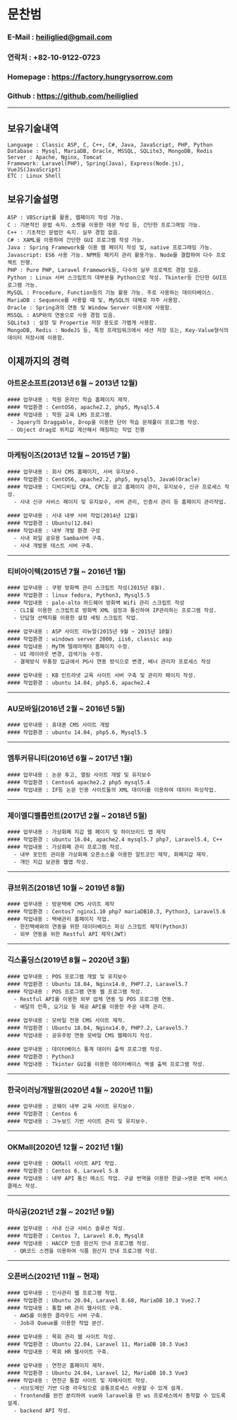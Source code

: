 # 문찬범 

### E-Mail : heiliglied@gmail.com 
### 연락처 : +82-10-9122-0723 
### Homepage : https://factory.hungrysorrow.com 
### Github : https://github.com/heiliglied 
---------------------------- 

## 보유기술내역 
```
Language : Classic ASP, C, C++, C#, Java, JavaScript, PHP, Python 
Database : Mysql, MariaDB, Oracle, MSSQL, SQLite3, MongoDB, Redis 
Server : Apache, Nginx, Tomcat 
Framework: Laravel(PHP), Spring(Java), Express(Node.js), VueJS(JavaScript) 
ETC : Linux Shell 
```

## 보유기술설명
``` 
ASP : VBScript를 활용, 웹페이지 작성 가능.
C : 기본적인 문법 숙지. 소켓을 이용한 데몬 작성 등, 간단한 프로그래밍 가능. 
C++ : 기초적인 문법만 숙지. 실무 경험 없음. 
C# : XAML을 이용하여 간단한 GUI 프로그램 작성 가능. 
Java : Spring Framework를 이용 웹 페이지 작성 및, native 프로그래밍 가능. 
Javascript: ES6 사용 가능. NPM등 패키지 관리 활용가능. Node를 결합하여 다수 프로젝트 진행. 
PHP : Pure PHP, Laravel Framework등, 다수의 실무 프로젝트 경험 있음. 
Python : Linux 서버 스크립트의 대부분을 Python으로 작성. Tkinter등 간단한 GUI프로그램 가능. 
MySQL : Procedure, Function등의 기능 활용 가능. 주로 사용하는 데이터베이스.
MariaDB : Sequence를 사용할 때 및, MySQL의 대체로 자주 사용함.
Oracle : Spring과의 연동 및 Window Server 이용시에 사용함. 
MSSQL : ASP와의 연동으로 사용 경험 있음.
SQLite3 : 설정 및 Propertie 저장 용도로 가볍게 사용함.
MongoDB, Redis : NodeJS 등, 특정 프레임워크에서 세션 저장 또는, Key-Value형식의 데이터 저장시에 이용함.
```

## 이제까지의 경력 
### 아트온소프트(2013년 6월 ~ 2013년 12월) 
```
#### 업무내용 : 학원 온라인 학습 홈페이지 제작.
#### 작업환경 : CentOS6, apache2.2, php5, Mysql5.4
#### 작업내용 : 학원 교육 LMS 프로그램.
 - Jquery의 Draggable, Drop을 이용한 단어 학습 문제풀이 프로그램 작성.
 - Object drag로 위치값 계산해서 매칭하는 작업 진행
```
------------------------------------------------------
### 마케팅이즈(2013년 12월 ~ 2015년 7월)
```
#### 업무내용 : 회사 CMS 홈페이지, 서버 유지보수.
#### 작업환경 : CentOS6, apache2.2, php5, mysql5, Java6(Oracle)
#### 작업내용 : 디비디비딥 CPA, CPC등 광고 홈페이지 관리, 유지보수, 신규 프로세스 작성.
  - 사내 신규 서비스 페이지 및 유지보수, 서버 관리, 인증서 관리 등 홈페이지 관리작업.
```
```
#### 업무내용 : 사내 내부 서버 작업(2014년 12월)
#### 작업환경 : Ubuntu(12.04)
#### 작업내용 : 내부 개발 환경 구성
  - 사내 파일 공유용 Samba서버 구축.
  - 사내 개발용 테스트 서버 구축.
```
------------------------------------------------------
### 티비아이텍(2015년 7월 ~ 2016년 1월)
```
#### 업무내용 : 쿠팡 방화벽 관리 스크립트 작성(2015년 8월).
#### 작업환경 : linux fedora, Python3, Mysql5.5
#### 작업내용 : palo-alto 하드웨어 방화벽 Wifi 관리 스크립트 작성
  - CLI를 이용한 스크립트로 방화벽 XML 설정과 통신하여 IP관리하는 프로그램 작성.
  - 단답형 선택지를 이용한 설정 세팅 스크립트 작업.
```
```
#### 업무내용 : ASP 사이트 리뉴얼(2015년 9월 ~ 2015년 10월)
#### 작업환경 : windows server 2000, iis6, classic asp
#### 작업내용 : MyTM 텔레마케터 홈페이지 수정.
  - UI 레이아웃 변경, 검색기능 수정.
  - 결제방식 무통장 입금에서 PG사 연동 방식으로 변경, 배너 관리자 프로세스 작성
```
```
#### 업무내용 : KB 인트라넷 교육 사이트 서버 구축 및 관리자 페이지 작성.
#### 작업환경 : ubuntu 14.04, php5.6, apache2.4
```
------------------------------------------------------
### AU모바일(2016년 2월 ~ 2016년 5월)
```
#### 업무내용 : 휴대폰 CMS 사이트 개발
#### 작업환경 : ubuntu 14.04, php5.6, Mysql5.5
```
------------------------------------------------------
### 엠투커뮤니티(2016년 6월 ~ 2017년 1월)
```
#### 업무내용 : 논문 투고, 열람 사이트 개발 및 유지보수
#### 작업환경 : Centos6 apache2.2 php5 mysql5.4
#### 작업내용 : IF등 논문 인용 사이트들의 XML 데이터를 이용하여 데이터 파싱작업.
```
------------------------------------------------------
### 제이엘디벨롭먼트(2017년 2월 ~ 2018년 5월)
```
#### 업무내용 : 가상화폐 지갑 웹 페이지 및 하이브리드 앱 제작
#### 작업환경 : ubuntu 16.04, apache2.4 mysql5.7 php7, Laravel5.4, C++
#### 작업내용 : 가상화폐 관리 프로그램 작성.
  - 내부 포인트 관리용 가상화폐 오픈소스를 이용한 알트코인 제작, 화폐지갑 제작.
  - 개인 지갑 보관용 웹앱 작성.
```
------------------------------------------------------
### 큐브위즈(2018년 10월 ~ 2019년 8월)
```
#### 업무내용 : 방문택배 CMS 사이트 제작
#### 작업환경 : Centos7 nginx1.10 php7 mariaDB10.3, Python3, Laravel5.6
#### 작업내용 : 택배관리 홈페이지 작업.
  - 한진택배와의 연동을 위한 데이터베이스 파싱 스크립트 제작(Python3)
  - 외부 연동을 위한 Restful API 제작(JWT)
```
------------------------------------------------------
### 긱스홀딩스(2019년 8월 ~ 2020년 3월)
```
#### 업무내용 : POS 프로그램 개발 및 유지보수
#### 작업환경 : Ubuntu 18.04, Nginx14.0, PHP7.2, Laravel5.7
#### 작업내용 : POS 프로그램 연동 웹 프로그램 작성.
  - Restful API를 이용한 외부 업체 연동 및 POS 프로그램 연동.
  - 배달의 민족, 요기요 등 제공 API를 이용한 주문 내역 관리.
```
```
#### 업무내용 : 모바일 전용 CMS 사이트 제작.
#### 작업환경 : Ubuntu 18.04, Nginx14.0, PHP7.2, Laravel5.7
#### 작업내용 : 공유주방 연동 모바일 CMS 웹페이지 작성.
```
```
#### 업무내용 : 데이터베이스 통계 데이터 출력 프로그램 작성.
#### 작업환경 : Python3
#### 작업내용 : Tkinter GUI를 이용한 데이터베이스 엑셀 출력 프로그램 작성.
```
------------------------------------------------------
### 한국이러닝개발원(2020년 4월 ~ 2020년 11월)
```
#### 업무내용 : 코웨이 내부 교육 사이트 유지보수.
#### 작업환경 : Centos 6
#### 작업내용 : 그누보드 기반 사이트 관리 및 유지보수.
```
------------------------------------------------------
### OKMall(2020년 12월 ~ 2021년 1월)
```
#### 업무내용 : OKMall 사이트 API 작업.
#### 작업환경 : Centos 6, Laravel 5.8
#### 작업내용 : 내부 API 통신 메소드 작업. 구글 번역을 이용한 한글->영문 번역 서비스 클래스 작성.
```
------------------------------------------------------
### 마식공(2021년 2월 ~ 2021년 9월)
```
#### 업무내용 : 사내 신규 서비스 솔루션 작성.  
#### 작업환경 : Centos 7, Laravel 8.0, Mysql8  
#### 작업내용 : HACCP 인증 원산지 안내 프로그램 작성.
  - QR코드 스캔을 이용하여 식품 원산지 안내 프로그램 작성.
```
------------------------------------------------------  
### 오픈버스(2021년 11월 ~ 현재)  
```
#### 업무내용 : 인사관리 웹 프로그램 작업.  
#### 작업환경 : Ubuntu 20.04, Laravel 8.68, MariaDB 10.3 Vue2.7
#### 작업내용 : 통합 HR 관리 웹사이트 구축.
  - AWS를 이용한 클라우드 서버 구축.
  - Job과 Queue를 이용한 작업 분산.
```
```
#### 업무내용 : 목회 관리 웹 사이트 작성.  
#### 작업환경 : Ubuntu 22.04, Laravel 11, MariaDB 10.3 Vue3
#### 작업내용 : 목회 HR 웹사이트 구축.  
```
```
#### 업무내용 : 연천군 홈페이지 제작.  
#### 작업환경 : Ubuntu 24.04, Laravel 12, MariaDB 10.3 Vue3
#### 작업내용 : 연천군 통합 사이트 및 자매사이트 작성.
  - 서브도메인 기반 다중 라우팅으로 공통프로세스 사용할 수 있게 설계.
  - frontend를 완전 분리하여 vue와 laravel을 한 ws 프로세스에서 동작할 수 있도록 설계.
  - backend API 작성.
```
